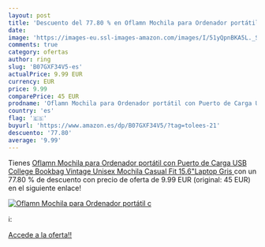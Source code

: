 ```yaml
---
layout: post
title: 'Descuento del 77.80 % en Oflamn Mochila para Ordenador portátil c'
date: 
image: 'https://images-eu.ssl-images-amazon.com/images/I/51yQpnBKA5L._SL200_.jpg'
comments: true
category: ofertas
author: ring
slug: 'B07GXF34V5-es'
actualPrice: 9.99 EUR
currency: EUR
price: 9.99
comparePrice: 45 EUR
prodname: 'Oflamn Mochila para Ordenador portátil con Puerto de Carga USB College Bookbag Vintage Unisex Mochila Casual Fit 15.6"Laptop  Gris '
country: 'es'
flag: '🇪🇸'
buyurl: 'https://www.amazon.es/dp/B07GXF34V5/?tag=tolees-21'
descuento: '77.80'
average: '9.99'
---
```


Tienes [Oflamn Mochila para Ordenador portátil con Puerto de Carga USB College Bookbag Vintage Unisex Mochila Casual Fit 15.6"Laptop  Gris ](https://www.amazon.es/dp/B07GXF34V5/?tag=tolees-21) con un 77.80 % de descuento con precio de oferta de 9.99 EUR (original: 45 EUR) en el siguiente enlace!

[![Oflamn Mochila para Ordenador portátil c](https://images-eu.ssl-images-amazon.com/images/I/51yQpnBKA5L._SL200_.jpg)](https://www.amazon.es/dp/B07GXF34V5/?tag=tolees-21)

ℹ️:


[Accede a la oferta!!](https://www.amazon.es/dp/B07GXF34V5/?tag=tolees-21)
